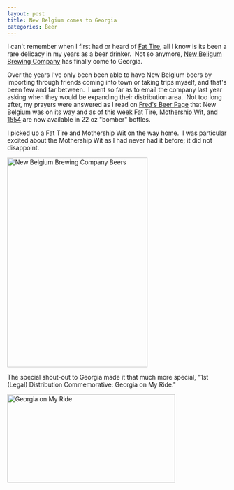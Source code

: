 ```yaml
--- 
layout: post
title: New Belgium comes to Georgia
categories: Beer
---
```

I can't remember when I first had or heard of <a href="http://www.newbelgium.com/beer/fat-tire">Fat Tire</a>, all I know is its been a rare delicacy in my years as a beer drinker.  Not so anymore, <a href="http://en.wikipedia.org/wiki/New_Belgium_Brewing_Company">New Beligum Brewing Company</a> has finally come to Georgia.

Over the years I've only been been able to have New Belgium beers by importing through friends coming into town or taking trips myself, and that's been few and far between.  I went so far as to email the company last year asking when they would be expanding their distribution area.  Not too long after, my prayers were answered as I read on <a href="http://fredsbeerpage.blogspot.com/2009/03/dcnew-horizonssymbiosis.html">Fred's Beer Page</a> that New Belgium was on its way and as of this week Fat Tire, <a href="http://www.newbelgium.com/beer/mothership-wit">Mothership Wit</a>, and <a href="http://www.newbelgium.com/beer/1554">1554</a> are now available in 22 oz "bomber" bottles.

I picked up a Fat Tire and Mothership Wit on the way home.  I was particular excited about the Mothership Wit as I had never had it before; it did not disappoint.

<img class="size-full wp-image-657" title="new-belgium-beers" src="http://cameronstokes.com/wp-content/uploads/2009/05/new-belgium-beers.jpg" alt="New Belgium Brewing Company Beers" width="321" height="480" />

The special shout-out to Georgia made it that much more special, "1st (Legal) Distribution Commemorative: Georgia on My Ride."

<img class="size-full wp-image-658" title="fat-tire-georgia-on-my-ride" src="http://cameronstokes.com/wp-content/uploads/2009/05/fat-tire-georgia-on-my-ride.jpg" alt="Georgia on My Ride" width="384" height="202" /> 
